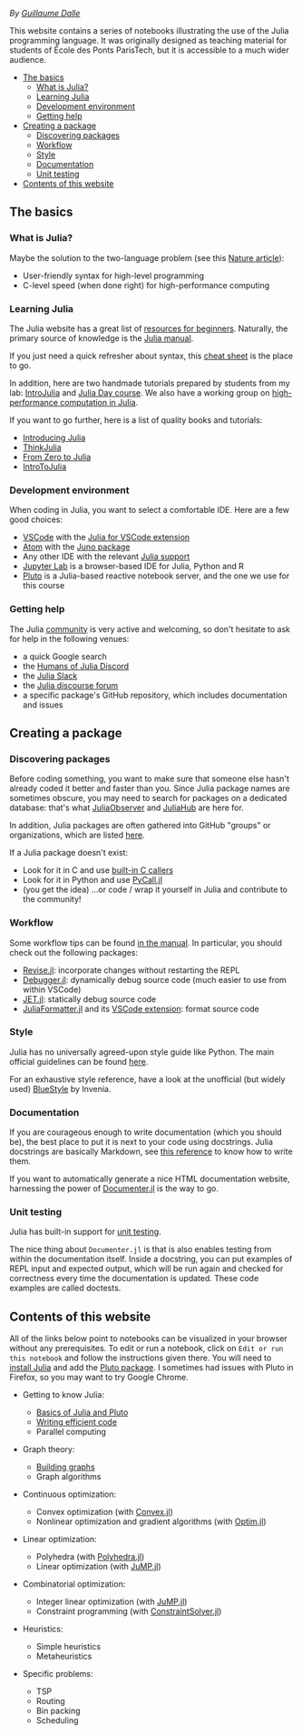 
*By [Guillaume Dalle](https://gdalle.github.io)*

This website contains a series of notebooks illustrating the use of the Julia programming language. It was originally designed as teaching material for students of École des Ponts ParisTech, but it is accessible to a much wider audience.

- [The basics](#the-basics)
  - [What is Julia?](#what-is-julia)
  - [Learning Julia](#learning-julia)
  - [Development environment](#development-environment)
  - [Getting help](#getting-help)
- [Creating a package](#creating-a-package)
  - [Discovering packages](#discovering-packages)
  - [Workflow](#workflow)
  - [Style](#style)
  - [Documentation](#documentation)
  - [Unit testing](#unit-testing)
- [Contents of this website](#contents-of-this-website)

## The basics

### What is Julia?

Maybe the solution to the two-language problem (see this [Nature article](https://www.nature.com/articles/d41586-019-02310-3)):

- User-friendly syntax for high-level programming
- C-level speed (when done right) for high-performance computing

### Learning Julia

The Julia website has a great list of [resources for beginners](https://julialang.org/learning/). Naturally, the primary source of knowledge is the [Julia manual](https://docs.julialang.org/en/v1/).

If you just need a quick refresher about syntax, this [cheat sheet](https://juliadocs.github.io/Julia-Cheat-Sheet/) is the place to go.

In addition, here are two handmade tutorials prepared by students from my lab: [IntroJulia](https://github.com/gdalle/IntroJulia) and [Julia Day course](https://github.com/mfherbst/course_julia_day). We also have a working group on [high-performance computation in Julia](https://github.com/adrien-le-franc/JuliaHPC-Cermics).

If you want to go further, here is a list of quality books and tutorials:

- [Introducing Julia](https://en.wikibooks.org/wiki/Introducing_Julia)
- [ThinkJulia](https://benlauwens.github.io/ThinkJulia.jl/latest/book.html)
- [From Zero to Julia](https://techytok.com/from-zero-to-julia/)
- [IntroToJulia](https://ucidatascienceinitiative.github.io/IntroToJulia/)

### Development environment

When coding in Julia, you want to select a comfortable IDE. Here are a few good choices:

- [VSCode](https://code.visualstudio.com/) with the [Julia for VSCode extension](https://www.julia-vscode.org/)
- [Atom](https://atom.io/) with the [Juno package](https://junolab.org/)
- Any other IDE with the relevant [Julia support](https://github.com/JuliaEditorSupport)
- [Jupyter Lab](http://jupyterlab.io) is a browser-based IDE for Julia, Python and R
- [Pluto](https://github.com/fonsp/Pluto.jl) is a Julia-based reactive notebook server, and the one we use for this course

### Getting help

The Julia [community](https://julialang.org/community/) is very active and welcoming, so don't hesitate to ask for help in the following venues:

- a quick Google search
- the [Humans of Julia Discord](https://discord.gg/mm2kYjB)
- the [Julia Slack](https://julialang.org/slack/)
- the [Julia discourse forum](https://discourse.julialang.org/)
- a specific package's GitHub repository, which includes documentation and issues

## Creating a package

### Discovering packages

Before coding something, you want to make sure that someone else hasn't already coded it better and faster than you. Since Julia package names are sometimes obscure, you may need to search for packages on a dedicated database: that's what [JuliaObserver](https://juliaobserver.com/) and [JuliaHub](https://juliahub.com/ui/Home) are here for.

In addition, Julia packages are often gathered into GitHub "groups" or organizations, which are listed [here](https://julialang.org/community/organizations/).

If a Julia package doesn't exist:

- Look for it in C and use [built-in C callers](https://docs.julialang.org/en/v1/manual/calling-c-and-fortran-code/)
- Look for it in Python and use [PyCall.jl](https://github.com/JuliaPy/PyCall.jl)
- (you get the idea)
...or code / wrap it yourself in Julia and contribute to the community!

### Workflow

Some workflow tips can be found [in the manual](https://docs.julialang.org/en/v1/manual/workflow-tips/). In particular, you should check out the following packages:

- [Revise.jl](https://github.com/timholy/Revise.jl): incorporate changes without restarting the REPL
- [Debugger.jl](https://github.com/JuliaDebug/Debugger.jl): dynamically debug source code (much easier to use from within VSCode)
- [JET.jl](https://github.com/aviatesk/JET.jl): statically debug source code
- [JuliaFormatter.jl](https://github.com/domluna/JuliaFormatter.jl) and its [VSCode extension](https://marketplace.visualstudio.com/items?itemName=singularitti.vscode-julia-formatter): format source code

### Style

Julia has no universally agreed-upon style guide like Python. The main official guidelines can be found [here](https://docs.julialang.org/en/v1/manual/style-guide/).

For an exhaustive style reference, have a look at the unofficial (but widely used) [BlueStyle](https://github.com/invenia/BlueStyle) by Invenia.

### Documentation

If you are courageous enough to write documentation (which you should be), the best place to put it is next to your code using docstrings. Julia docstrings are basically Markdown, see [this reference](https://docs.julialang.org/en/v1/manual/documentation/) to know how to write them.

If you want to automatically generate a nice HTML documentation website, harnessing the power of
[Documenter.jl](https://github.com/JuliaDocs/Documenter.jl) is the way to go.

### Unit testing

Julia has built-in support for [unit testing](https://docs.julialang.org/en/v1/stdlib/Test/).

The nice thing about `Documenter.jl` is that is also enables testing from within the documentation itself. Inside a docstring, you can put examples of REPL input and expected output, which will be run again and checked for correctness every time the documentation is updated. These code examples are called doctests.

## Contents of this website

All of the links below point to notebooks can be visualized in your browser without any prerequisites. To edit or run a notebook, click on `Edit or run this notebook` and follow the instructions given there. You will need to [install Julia](https://julialang.org/downloads/) and add the [Pluto package](https://github.com/fonsp/Pluto.jl). I sometimes had issues with Pluto in Firefox, so you may want to try Google Chrome.

- Getting to know Julia:
  - [Basics of Julia and Pluto](notebooks/basics.jl.html)
  - [Writing efficient code](notebooks/efficiency.jl.html)
  - Parallel computing

- Graph theory:
  - [Building graphs](notebooks/graphs.jl.html)
  - Graph algorithms

- Continuous optimization:
  - Convex optimization (with [Convex.jl](https://github.com/jump-dev/Convex.jl))
  - Nonlinear optimization and gradient algorithms (with [Optim.jl](https://github.com/JuliaNLSolvers/Optim.jl))

- Linear optimization:
  - Polyhedra (with [Polyhedra.jl](https://github.com/JuliaPolyhedra/Polyhedra.jl))
  - Linear optimization (with [JuMP.jl](https://github.com/jump-dev/JuMP.jl))

- Combinatorial optimization:
  - Integer linear optimization (with [JuMP.jl](https://github.com/jump-dev/JuMP.jl))
  - Constraint programming (with [ConstraintSolver.jl](https://github.com/Wikunia/ConstraintSolver.jl))

- Heuristics:
  - Simple heuristics
  - Metaheuristics

- Specific problems:
  - TSP
  - Routing
  - Bin packing
  - Scheduling